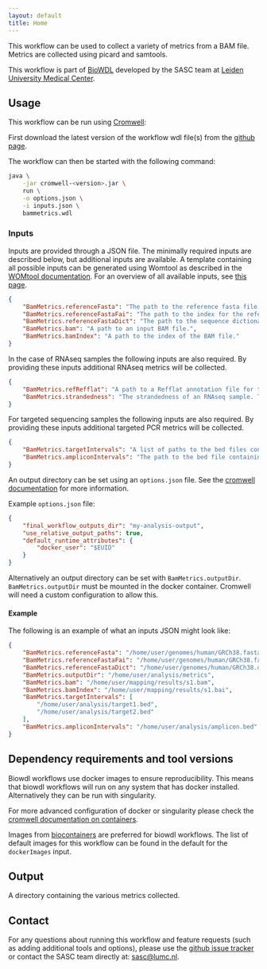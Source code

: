 ```yaml
---
layout: default
title: Home
---
```


This workflow can be used to collect a variety of metrics from a BAM file.
Metrics are collected using picard and samtools.

This workflow is part of [BioWDL](https://biowdl.github.io/)
developed by the SASC team
at [Leiden University Medical Center](https://www.lumc.nl/).

## Usage
This workflow can be run using
[Cromwell](http://cromwell.readthedocs.io/en/stable/):

First download the latest version of the workflow wdl file(s)
from the
[github page](https://github.com/biowdl/BamMetrics).


The workflow can then be started with the following command:
```bash
java \
    -jar cromwell-<version>.jar \
    run \
    -o options.json \
    -i inputs.json \
    bammetrics.wdl
```

### Inputs
Inputs are provided through a JSON file. The minimally required inputs are
described below, but additional inputs are available.
A template containing all possible inputs can be generated using
Womtool as described in the
[WOMtool documentation](http://cromwell.readthedocs.io/en/stable/WOMtool/).
For an overview of all available inputs, see [this page](./inputs.html).

```json
{
    "BamMetrics.referenceFasta": "The path to the reference fasta file.",
    "BamMetrics.referenceFastaFai": "The path to the index for the reference fasta.",
    "BamMetrics.referenceFastaDict": "The path to the sequence dictionary dict file for the reference fasta.",
    "BamMetrics.bam": "A path to an input BAM file.",
    "BamMetrics.bamIndex": "A path to the index of the BAM file."
}
```

In the case of RNAseq samples the following inputs are also required. By
providing these inputs additional RNAseq metrics will be collected.

```json
{
    "BamMetrics.refRefflat": "A path to a Refflat annotation file for the reference.",
    "BamMetrics.strandedness": "The strandedness of an RNAseq sample. This should be on of 'None', 'FR' (forward-reverse) or 'RF' (reverse-forward), defaults to 'None'."
}
```

For targeted sequencing samples the following inputs are also required. By
providing these inputs additional targeted PCR metrics will be collected.

```json
{
    "BamMetrics.targetIntervals": "A list of paths to the bed files containing the target regions.",
    "BamMetrics.ampliconIntervals": "The path to the bed file containing the amplicon regions."
}
```

An output directory can be set using an `options.json` file. See the
[cromwell documentation](
https://cromwell.readthedocs.io/en/stable/wf_options/Overview/) for more
information.

Example `options.json` file:
```JSON
{
    "final_workflow_outputs_dir": "my-analysis-output",
    "use_relative_output_paths": true,
    "default_runtime_attributes": {
        "docker_user": "$EUID"
    }
}
```

Alternatively an output directory can be set with `BamMetrics.outputDir`.
`BamMetrics.outputDir` must be mounted in the docker container. Cromwell will
need a custom configuration to allow this.

#### Example
The following is an example of what an inputs JSON might look like:
```json
{
    "BamMetrics.referenceFasta": "/home/user/genomes/human/GRCh38.fasta",
    "BamMetrics.referenceFastaFai": "/home/user/genomes/human/GRCh38.fasta.fai",
    "BamMetrics.referenceFastaDict": "/home/user/genomes/human/GRCh38.dict",
    "BamMetrics.outputDir": "/home/user/analysis/metrics",
    "BamMetrics.bam": "/home/user/mapping/results/s1.bam",
    "BamMetrics.bamIndex": "/home/user/mapping/results/s1.bai",
    "BamMetrics.targetIntervals": [
        "/home/user/analysis/target1.bed",
        "/home/user/analysis/target2.bed"
    ],
    "BamMetrics.ampliconIntervals": "/home/user/analysis/amplicon.bed"
}
```

## Dependency requirements and tool versions
Biowdl workflows use docker images to ensure reproducibility. This
means that biowdl workflows will run on any system that has docker
installed. Alternatively they can be run with singularity.

For more advanced configuration of docker or singularity please check
the [cromwell documentation on containers](
https://cromwell.readthedocs.io/en/stable/tutorials/Containers/).

Images from [biocontainers](https://biocontainers.pro) are preferred for
biowdl workflows. The list of default images for this workflow can be
found in the default for the `dockerImages` input.

## Output
A directory containing the various metrics collected.

## Contact
<p>
  <!-- Obscure e-mail address for spammers -->
For any questions about running this workflow and feature requests (such as
adding additional tools and options), please use the
<a href='https://github.com/biowdl/bammetrics/issues'>github issue tracker</a>
or contact the SASC team directly at: 
<a href='&#109;&#97;&#105;&#108;&#116;&#111;&#58;&#115;&#97;&#115;&#99;&#64;&#108;&#117;&#109;&#99;&#46;&#110;&#108;'>
&#115;&#97;&#115;&#99;&#64;&#108;&#117;&#109;&#99;&#46;&#110;&#108;</a>.
</p>
